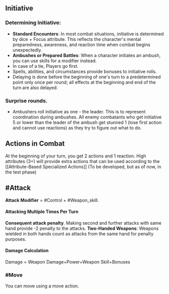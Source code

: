 ## Initiative

### Determining Initiative:

- **Standard Encounters**: In most combat situations, initiative is determined by dice + Focus attribute. This reflects the character's mental preparedness, awareness, and reaction time when combat begins unexpectedly.    
- **Ambushes or Prepared Battles**: When a character initiates an ambush, you can use skills for a modifier instead.
- In case of a tie, Players go first.    
- Spells, abilities, and circumstances provide bonuses to initiative rolls.
- Delaying is done before the beginning of one's turn to a predetermined point only once per round; all effects at the beginning and end of the turn are also delayed.

### Surprise rounds.

- Ambushers roll initiative as one - the leader. This is to represent coordination during ambushes. All enemy combatants who get initiative 5 or lower than the leader of the ambush get stunned 1 (lose first action and cannot use reactions) as they try to figure out what to do.

## Actions in Combat

At the beginning of your turn, you get 2 actions and 1 reaction. High attributes (3+) will provide extra actions that can be used according to the [[Attribute-Based Specialized Actions]] 
(To be developed, but as of now, in the test phase)

##  #Attack

**Attack  Modifier** = #Control + #Weapon_skill.  

#### Attacking Multiple Times Per Turn
**Consequent attack penalty**. Making second and further attacks with same hand provide -2 penalty to the attacks. 
**Two-Handed Weapons**: Weapons wielded in both hands count as attacks from the same hand for penalty purposes. 

#### Damage Calculation
Damage = Weapon Damage+Power+Weapon Skill+Bonuses 


### #Move
You can move using a move action.